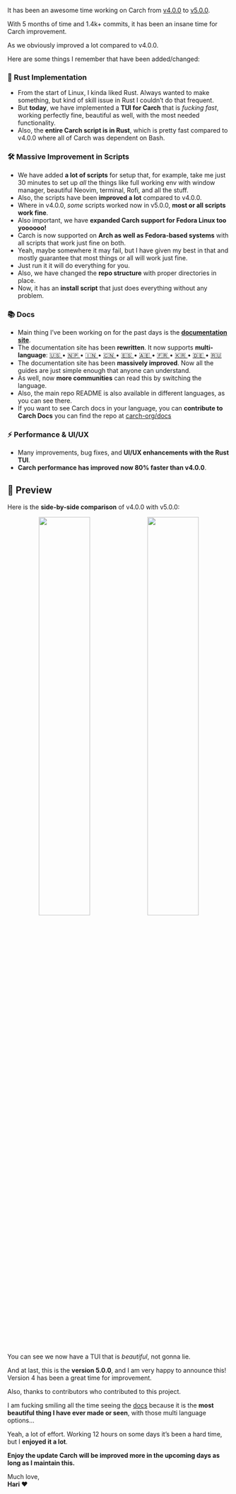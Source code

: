 It has been an awesome time working on Carch from [v4.0.0](https://github.com/harilvfs/carch/releases/tag/v4.0.0) to [v5.0.0](https://github.com/harilvfs/carch/releases/tag/v5.0.0).

With 5 months of time and 1.4k+ commits, it has been an insane time for Carch improvement.

As we obviously improved a lot compared to v4.0.0.

Here are some things I remember that have been added/changed:

### 🚀 Rust Implementation

- From the start of Linux, I kinda liked Rust. Always wanted to make something, but kind of skill issue in Rust I couldn’t do that frequent.
- But **today**, we have implemented a **TUI for Carch** that is *fucking fast*, working perfectly fine, beautiful as well, with the most needed functionality.
- Also, the **entire Carch script is in Rust**, which is pretty fast compared to v4.0.0 where all of Carch was dependent on Bash.

### 🛠️ Massive Improvement in Scripts

- We have added **a lot of scripts** for setup that, for example, take me just 30 minutes to set up *all* the things like full working env with window manager, beautiful Neovim, terminal, Rofi, and all the stuff.
- Also, the scripts have been **improved a lot** compared to v4.0.0.
- Where in v4.0.0, *some* scripts worked now in v5.0.0, **most or all scripts work fine**.
- Also important, we have **expanded Carch support for Fedora Linux too yoooooo!**
- Carch is now supported on **Arch as well as Fedora-based systems** with all scripts that work just fine on both.
- Yeah, maybe somewhere it may fail, but I have given my best in that and mostly guarantee that most things or all will work just fine.
- Just run it it will do everything for you.
- Also, we have changed the **repo structure** with proper directories in place.
- Now, it has an **install script** that just does everything without any problem.

### 📚 Docs

- Main thing I’ve been working on for the past days is the **[documentation site](https://carch.chalisehari.com.np)**.
- The documentation site has been **rewritten**. It now supports **multi-language**: [ 🇺🇸 ](https://carch.chalisehari.com.np) • [ 🇳🇵 ](https://carch.chalisehari.com.np/ne/) • [ 🇮🇳 ](https://carch.chalisehari.com.np/hi/) • [ 🇨🇳 ](https://carch.chalisehari.com.np/zh/) • [ 🇪🇸 ](https://carch.chalisehari.com.np/es/) • [ 🇦🇪 ](https://carch.chalisehari.com.np/ar/) • [ 🇫🇷 ](https://carch.chalisehari.com.np/fr/) • [ 🇰🇷 ](https://carch.chalisehari.com.np/ko/) • [ 🇩🇪 ](https://carch.chalisehari.com.np/de/) • [ 🇷🇺 ](https://carch.chalisehari.com.np/ru/)
- The documentation site has been **massively improved**. Now all the guides are just simple enough that anyone can understand.
- As well, now **more communities** can read this by switching the language.
- Also, the main repo README is also available in different languages, as you can see there.
- If you want to see Carch docs in your language, you can **contribute to Carch Docs** you can find the repo at [carch-org/docs](http://github.com/carch-org/docs)

### ⚡ Performance & UI/UX

- Many improvements, bug fixes, and **UI/UX enhancements with the Rust TUI**.
- **Carch performance has improved now 80% faster than v4.0.0**.

## 👀 Preview

Here is the **side-by-side comparison** of v4.0.0 with v5.0.0:

<p align="center">
  <img src="v4_preview.gif" width="48%" />
  <img src="v5_preview.gif" width="48%" />
</p>

You can see we now have a TUI that is *beautiful*, not gonna lie.

And at last, this is the **version 5.0.0**, and I am very happy to announce this!  
Version 4 has been a great time for improvement.

Also, thanks to contributors who contributed to this project.

I am fucking smiling all the time seeing the [docs](https://carch.chalisehari.com.np) because it is the **most beautiful thing I have ever made or seen**, with those multi language options…

Yeah, a lot of effort. Working 12 hours on some days it’s been a hard time, but I **enjoyed it a lot**.

**Enjoy the update Carch will be improved more in the upcoming days as long as I maintain this.**

Much love,  
**Hari ❤️**
